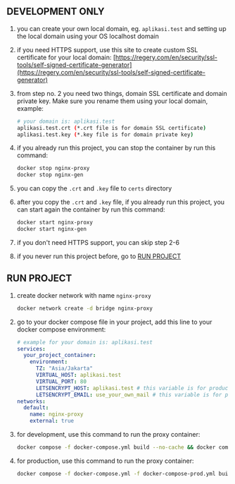 ## DEVELOPMENT ONLY
1. you can create your own local domain, eg. `aplikasi.test` and setting up the local domain using your OS localhost domain

2. if you need HTTPS support, use this site to create custom SSL certificate for your local domain: [https://regery.com/en/security/ssl-tools/self-signed-certificate-generator](https://regery.com/en/security/ssl-tools/self-signed-certificate-generator)

3. from step no. 2 you need two things, domain SSL certificate and domain private key. Make sure you rename them using your local domain, example:

	```bash
	# your domain is: aplikasi.test
	aplikasi.test.crt (*.crt file is for domain SSL certificate)
	aplikasi.test.key (*.key file is for domain private key)
	```

4. if you already run this project, you can stop the container by run this command:
	
	```bash
	docker stop nginx-proxy
	docker stop nginx-gen
	```

5. you can copy the `.crt` and `.key` file to `certs` directory

6. after you copy the `.crt` and `.key` file, if you already run this project, you can start again the container by run this command:
	
	```bash
	docker start nginx-proxy
	docker start nginx-gen
	```

7. if you don't need HTTPS support, you can skip step 2-6

8. if you never run this project before, go to [RUN PROJECT](#run-project)


## RUN PROJECT
1. create docker network with name `nginx-proxy`

	```bash
	docker network create -d bridge nginx-proxy
	```

2. go to your docker compose file in your project, add this line to your docker compose environment:
	
	```yaml
	# example for your domain is: aplikasi.test
	services:
	  your_project_container:
	    environment:
	      TZ: "Asia/Jakarta"
	      VIRTUAL_HOST: aplikasi.test
	      VIRTUAL_PORT: 80
	      LETSENCRYPT_HOST: aplikasi.test # this variable is for production and if you want to use letsencrypt as your SSL certificate authority, skip this variable for development
	      LETSENCRYPT_EMAIL: use_your_own_mail # this variable is for production and if you want to use letsencrypt as your SSL certificate authority, skip this variable for development
	networks:
	  default:
	    name: nginx-proxy
	    external: true
	```

2. for development, use this command to run the proxy container:

	```bash
	docker compose -f docker-compose.yml build --no-cache && docker compose -f docker-compose.yml up -d
	```


3. for production, use this command to run the proxy container:

	```bash
	docker compose -f docker-compose.yml -f docker-compose-prod.yml build --no-cache && docker compose -f docker-compose.yml -f docker-compose-prod.yml up -d
	```

